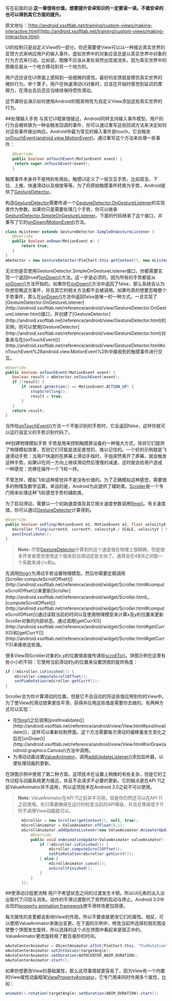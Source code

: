 写在前面的话:**这一章很有价值，想要提升安卓知识的一定要读一读。不做安卓的也可以得到其它方面的提升。**

原文地址：[http://android.xsoftlab.net/training/custom-views/making-interactive.html](http://android.xsoftlab.net/training/custom-views/making-interactive.html)

UI的绘制只是自定义View的一部分。你还需要使View可以以一种接近真实世界的反馈方式来响应用户的输入事件。虚拟世界中的对象应该总是以真实世界中对象的行为方式来行动。比如说，图像不应该从某处突然出现或消失，因为真实世界中的图像总是从一个地方移动到另一个地方的。

用户还应该在UI界面上感知到一些细微的感觉。最好的反馈就是模仿真实世界的微妙行为。举个栗子，用户在快速滑动UI对象时，应该在开始时感觉到延迟的摩擦力，在滑出去后还应当继续保持惯性滑动。

这节课将会演示如何使用Android的框架特性为自定义View添加这些真实世界的行为。

##处理输入手势
与其它UI框架很接近，Android同样支持输入事件模型。用户的行为会被转换为一种会触发回调的事件，你可以通过重写这些回调方法来决定如何对这些事件做出响应。Android中最为常见的输入事件是touch，它会触发[onTouchEvent(android.view.MotionEvent)](http://android.xsoftlab.net/reference/android/view/View.html#onTouchEvent%28android.view.MotionEvent%29)。通过重写这个方法来处理一些事件：
```java
   @Override
   public boolean onTouchEvent(MotionEvent event) {
    return super.onTouchEvent(event);
   }
```

触摸事件本身并不是特别有用处。触摸UI定义了一些交互手势，比如双击、下拉、上推、快速滑动以及缩放等等。为了将原始触摸事件转换为手势，Android提供了[GestureDetector](http://android.xsoftlab.net/reference/android/view/GestureDetector.html)。

构造[GestureDetector](http://android.xsoftlab.net/reference/android/view/GestureDetector.html)需要传递一个[GestureDetector.OnGestureListener](http://android.xsoftlab.net/reference/android/view/GestureDetector.OnGestureListener.html)的实现类作为参数。如果你只是需要处理几个手势，你可以继承[GestureDetector.SimpleOnGestureListener](http://android.xsoftlab.net/reference/android/view/GestureDetector.SimpleOnGestureListener.html)。下面的代码继承了这个接口，并重写了它的[onDown(MotionEvent)](http://android.xsoftlab.net/reference/android/view/GestureDetector.SimpleOnGestureListener.html#onDown%28android.view.MotionEvent%29)方法。
```java
class mListener extends GestureDetector.SimpleOnGestureListener {
   @Override
   public boolean onDown(MotionEvent e) {
       return true;
   }
}
mDetector = new GestureDetector(PieChart.this.getContext(), new mListener());
```

无论你是否使用GestureDetector.SimpleOnGestureListener接口，你都需要实现一个返回true的[onDown()](http://android.xsoftlab.net/reference/android/view/GestureDetector.OnGestureListener.html#onDown%28android.view.MotionEvent%29)方法。这一步是必须的，因为所有的手势都是从[onDown()](http://android.xsoftlab.net/reference/android/view/GestureDetector.OnGestureListener.html#onDown%28android.view.MotionEvent%29)方法开始的。如果你在[onDown()](http://android.xsoftlab.net/reference/android/view/GestureDetector.OnGestureListener.html#onDown%28android.view.MotionEvent%29)方法中返回了false，那么系统会认为你想忽略这次事件，并且其它的相关方法都不会被调用。如果你真的想要忽略整个手势事件，那么在[onDown()](http://android.xsoftlab.net/reference/android/view/GestureDetector.OnGestureListener.html#onDown(android.view.MotionEvent))方法中返回false是唯一的一种方式。一旦实现了[GestureDetector.OnGestureListener](http://android.xsoftlab.net/reference/android/view/GestureDetector.OnGestureListener.html)接口，并创建了[GestureDetector](http://android.xsoftlab.net/reference/android/view/GestureDetector.html)的实例，则可以使用[GestureDetector](http://android.xsoftlab.net/reference/android/view/GestureDetector.html)对象来与在[onTouchEvent()](http://android.xsoftlab.net/reference/android/view/GestureDetector.html#onTouchEvent%28android.view.MotionEvent%29)中接收到的触摸事件进行交互。
```java
@Override
public boolean onTouchEvent(MotionEvent event) {
   boolean result = mDetector.onTouchEvent(event);
   if (!result) {
       if (event.getAction() == MotionEvent.ACTION_UP) {
           stopScrolling();
           result = true;
       }
   }
   return result;
}
```

当传给[onTouchEvent()](http://android.xsoftlab.net/reference/android/view/GestureDetector.html#onTouchEvent(android.view.MotionEvent))方法一个不能识别的手势时，它会返回false，这样你就可以运行自定义的手势识别代码了。

##创建物理模拟手势
手势是用来控制触摸屏设备的一种强大方式，除非它们提供了物理模拟效果，否则它们可能是违反直觉的、难以记住的。一个好的示例就是飞速滑动手势：当用户快速的在屏幕上滑动手指时，手指突然离开了屏幕，就会触发这种手势。如果UI在同一方向上继续滑动然后慢慢的减速，这时就会给用户造成一种感觉：仿佛在操作一个飞轮一样。

不管怎样，模拟飞轮这种感觉并不是没有价值的。为了正确模拟这种感觉，需要很多的物理及数学运算。幸运的是，Android为此提供了辅助类。[Scroller](http://android.xsoftlab.net/reference/android/widget/Scroller.html)是一个专门用来处理这种飞轮感觉手势的辅助类。

为了启动滑动，需要以一个初始速度值及其它相关速度参数调用[fling()](http://android.xsoftlab.net/reference/android/widget/Scroller.html#fling%28int,%20int,%20int,%20int,%20int,%20int,%20int,%20int%29)。有关速度值，你可以通过[GestureDetector](http://android.xsoftlab.net/reference/android/view/GestureDetector.html)计算得到。
```java
@Override
public boolean onFling(MotionEvent e1, MotionEvent e2, float velocityX, float velocityY) {
   mScroller.fling(currentX, currentY, velocityX / SCALE, velocityY / SCALE, minX, minY, maxX, maxY);
   postInvalidate();
}
```

> **Note:** 尽管[GestureDetector](http://android.xsoftlab.net/reference/android/view/GestureDetector.html)计算到的这个速度值在物理上很精确，但是很多开发者感觉使用这个值来启动滑动还是太快了。通常会在4到8之间取一个系数来减小x和y。

先调用[fling()](http://android.xsoftlab.net/reference/android/widget/Scroller.html#fling(int,%20int,%20int,%20int,%20int,%20int,%20int,%20int))为滑动手势设置物理模型。然后你需要定期调用[Scroller.computeScrollOffset()](http://android.xsoftlab.net/reference/android/widget/Scroller.html#computeScrollOffset())来更新[Scroller](http://android.xsoftlab.net/reference/android/widget/Scroller.html)。[computeScrollOffset()](http://android.xsoftlab.net/reference/android/widget/Scroller.html#computeScrollOffset())通过读取当前的时间以及使用物理模型来计算x及y的位置来更新Scroller对象的内部状态。通过调用[getCurrX()](http://android.xsoftlab.net/reference/android/widget/Scroller.html#getCurrX())和[getCurrY()](http://android.xsoftlab.net/reference/android/widget/Scroller.html#getCurrY())来接收这些值。

很多View将Scroller对象的x,y的位置值直接传递给[scrollTo()](http://android.xsoftlab.net/reference/android/view/View.html#scrollTo(int,%20int))。饼图示例在这里有些小小的不同：它使用当前滑动的y的位置来设置饼图的旋转角度：
```java
if (!mScroller.isFinished()) {
    mScroller.computeScrollOffset();
    setPieRotation(mScroller.getCurrY());
}
```

Scroller会为你计算滑动的位置，但是它不会自动的将这些值应用到你的View中。为了使View的滑动效果更佳平滑，获得并应用这些值是需要你去做的。有两种方式可以实现：

- 在[fling()](http://android.xsoftlab.net/reference/android/widget/Scroller.html#fling(int,%20int,%20int,%20int,%20int,%20int,%20int,%20int))之后调用[postInvalidate()](http://android.xsoftlab.net/reference/android/view/View.html#postInvalidate())，这样可以重新绘制界面。这个方法需要每次滑动的偏移量发生变化之后在[onDraw()](http://android.xsoftlab.net/reference/android/view/View.html#onDraw(android.graphics.Canvas))方法中调用。
- 为滑动动画设置[ValueAnimator](http://android.xsoftlab.net/reference/android/animation/ValueAnimator.html)，调用[addUpdateListener()](http://android.xsoftlab.net/reference/android/animation/ValueAnimator.html#addUpdateListener(android.animation.ValueAnimator.AnimatorUpdateListener))添加监听器，以便处理动画的更新。

在饼图示例中使用了第二种方案。这项技术在设置上稍微的有些复杂，但是它的工作过程与动画系统更为接近，并且不会请求不必要的更新。它的缺点是在API 11之前ValueAnimator并不适用，所以这项技术在Android 3.0之前不可以使用。

> **Note:** ValueAnimator在API 11之前并不可用，但是你仍然还可以在API 11之前使用。你只需要确保在运行时检查当前的API等级，并且在等级低于11时不调用View动画就可以。

```java
       mScroller = new Scroller(getContext(), null, true);
       mScrollAnimator = ValueAnimator.ofFloat(0,1);
       mScrollAnimator.addUpdateListener(new ValueAnimator.AnimatorUpdateListener() {
           @Override
           public void onAnimationUpdate(ValueAnimator valueAnimator) {
               if (!mScroller.isFinished()) {
                   mScroller.computeScrollOffset();
                   setPieRotation(mScroller.getCurrY());
               } else {
                   mScrollAnimator.cancel();
                   onScrollFinished();
               }
           }
       });
```

##使滑动过程更流畅
用户不希望状态之间的过渡发生卡顿。所以UI元素的淡入淡出取代了闪现与消失。动作的平滑过渡取代了突然的启动与停止。Android 3.0中出现的[property animation framework](http://android.xsoftlab.net/guide/topics/graphics/prop-animation.html)使平滑转场更加简便。

每次属性的变更都会影响View的外观，所以不要直接更改它们的属性。相反，可以使用ValueAnimator来做出变更。在下面的示例中，修改当前所选择的扇形图会使整个饼图发生旋转，所以选择的这个点在饼图中看起来是居正中的。ValueAnimator更改旋转用了数百毫秒的时间。
```java
mAutoCenterAnimator = ObjectAnimator.ofInt(PieChart.this, "PieRotation", 0);
mAutoCenterAnimator.setIntValues(targetAngle);
mAutoCenterAnimator.setDuration(AUTOCENTER_ANIM_DURATION);
mAutoCenterAnimator.start();
```

如果你想更改View的基础属性，那么这项事情就更容易了，因为View有一个内置的View属性动画框架[ViewPropertyAnimator](http://android.xsoftlab.net/reference/android/view/ViewPropertyAnimator.html)，它专门用来同时作用多个属性，比如：
```java
animate().rotation(targetAngle).setDuration(ANIM_DURATION).start();
```

